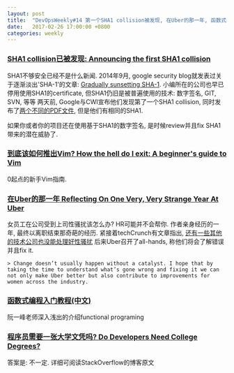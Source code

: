 ```yaml
---
layout: post
title:  "DevOpsWeekly#14 第一个SHA1 collision被发现, 在Uber的那一年, 函数式编程入门, 程序员需要大学文凭吗?"
date:   2017-02-26 17:00:00 +0800
categories: weekly
---
```


### [**SHA1 collision已被发现: Announcing the first SHA1 collision**](https://security.googleblog.com/2017/02/announcing-first-sha1-collision.html)

SHA1不够安全已经不是什么新闻. 2014年9月, google security blog就发表过关于逐渐淡出'SHA-1'的文章: [Gradually sunsetting SHA-1](https://security.googleblog.com/2014/09/gradually-sunsetting-sha-1.html). 
    小编所在的公司也早已停用使用SHA1的certificate, 但SHA1仍旧是被普遍使用的技术: 数字签名, GIT, SVN, 等等
    两天前, Google与CWI宣布他们发现第了一个SHA1 collision, 同时发布了[两个不同的PDF文件](https://shattered.it/), 但是他们有相同的SHA1.

如果你或者你的项目还在使用基于SHA1的数字签名, 是时候review并且fix SHA1带来的潜在威胁了. 


### [**到底该如何推出Vim? How the hell do I exit: A beginner's guide to Vim**](https://getintodevops.com/blog/how-the-hell-do-i-exit-a-beginners-guide-to-vim)

0起点的新手Vim指南. 


### [**在Uber的那一年 Reflecting On One Very, Very Strange Year At Uber**](https://www.susanjfowler.com/blog/2017/2/19/reflecting-on-one-very-strange-year-at-uber)

女员工在公司受到上司性骚扰该怎么办? HR可能并不会帮你. 作者亲身经历的一年, 最终以离职结束那奇葩的经历. 紧接着techCrunch有文章指出, [还有一些其他的技术公司也没能处理好性骚扰](https://techcrunch.com/2017/02/20/uber-is-not-the-only-tech-company-that-mishandles-sexual-harassment-claims/?ncid=rss)
    后来Uber召开了all-hands, 称他们将会了解错误并且fix it. 
    
    > Change doesn’t usually happen without a catalyst. I hope that by taking the time to understand what’s gone wrong and fixing it we can not only make Uber better but also contribute to improvements for women across the industry.


### [**函数式编程入门教程**(中文)](http://www.ruanyifeng.com/blog/2017/02/fp-tutorial.html)

阮一峰老师深入浅出的介绍functional programing


### [**程序员需要一张大学文凭吗? Do Developers Need College Degrees?**](http://www.stackoverflow.blog/code-for-a-living/do-developers-need-college-degrees)

答案是: 不一定. 详细可阅读StackOverflow的博客原文 
